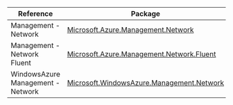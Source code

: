| Reference | Package | Source |
|---|---|---|
|Management - Network|[Microsoft.Azure.Management.Network](https://www.nuget.org/packages/Microsoft.Azure.Management.Network)|[GitHub](https://github.com/Azure/azure-sdk-for-net)|
|Management - Network Fluent|[Microsoft.Azure.Management.Network.Fluent](https://www.nuget.org/packages/Microsoft.Azure.Management.Network.Fluent)|[GitHub](https://github.com/Azure/azure-sdk-for-net)|
|WindowsAzure Management - Network|[Microsoft.WindowsAzure.Management.Network](https://www.nuget.org/packages/Microsoft.WindowsAzure.Management.Network)|[GitHub](https://github.com/Azure/azure-sdk-for-net)|
